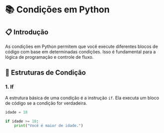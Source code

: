# 📚 Condições em Python

## 📋 Introdução

As condições em Python permitem que você execute diferentes blocos de código com base em determinadas condições. Isso é fundamental para a lógica de programação e controle de fluxo.

## 📝 Estruturas de Condição

### 1. **If**

A estrutura básica de uma condição é a instrução `if`. Ela executa um bloco de código se a condição for verdadeira.

```python
idade = 18

if idade >= 18:
    print("Você é maior de idade.")